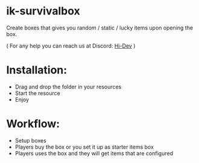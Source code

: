 # ik-survivalbox

Create boxes that gives you random / static / lucky items upon opening the box.

( For any help you can reach us at Discord: [Hi-Dev](https://discord.com/invite/pSJPPctrNx) )

# Installation:

- Drag and drop the folder in your resources
- Start the resource
- Enjoy

# Workflow:

- Setup boxes
- Players buy the box or you set it up as starter items box
- Players uses the box and they will get items that are configured

